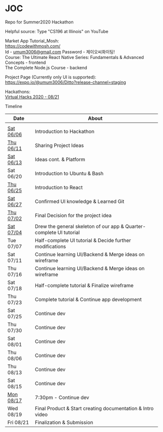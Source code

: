 # JOC

Repo for Summer2020 Hackathon

Helpful source: Type "CS196 at Illinois" on YouTube

Market App Tutorial_Mosh:  
https://codewithmosh.com/  
Id - umum3006@gmail.com
Password - 제이오씨화이팅!  
Course: The Ultimate React Native Series: Fundamentals & Advanced Concepts - frontend  
The Complete Node.js Course - backend

Project Page (Currently only UI is supported): https://expo.io/@umum3006/Ditto?release-channel=staging

Hackathons:  
[Virtual Hacks 2020 - 08/21](https://virtualhacks.ca/)

Timeline

| Date                            | About                                                               |
| ------------------------------- | ------------------------------------------------------------------- |
|                                 |                                                                     |
| [Sat 06/06](/Timeline/06-06.md) | Introduction to Hackathon                                           |
| [Thu 06/11](/Timeline/06-11.md) | Sharing Project Ideas                                               |
| [Sat 06/13](/Timeline/06-13)    | Ideas cont. & Platform                                              |
| Sat 06/20                       | Introduction to Ubuntu & Bash                                       |
| [Thu 06/25](/Timeline/06-25)    | Introduction to React                                               |
| [Sat 06/27](/Timeline/06-27.md) | Confirmed UI knowledge & Learned Git                                |
| [Thu 07/02](/SSS/Page_2.png)    | Final Decision for the project idea                                 |
| [Sat 07/04](/Timeline/07-04)    | Drew the general skeleton of our app & Quarter-complete UI tutorial |
| Tue 07/07                       | Half-complete UI tutorial & Decide further modifications            |
| Sat 07/11                       | Continue learning UI/Backend & Merge ideas on wireframe             |
| Thu 07/16                       | Continue learning UI/Backend & Merge ideas on wireframe             |
| Sat 07/18                       | Half-complete tutorial & Finalize wireframe                         |
| Thu 07/23                       | Complete tutorial & Continue app development                        |
| Sat 07/25                       | Continue dev                                                        |
| Thu 07/30                       | Continue dev                                                        |
| Sat 08/01                       | Continue dev                                                        |
| Thu 08/06                       | Continue dev                                                        |
| Thu 08/13                       | Continue dev                                                        |
| Sat 08/15                       | Continue dev                                                        |
| [Mon 08/17](/Timeline/08-17)    | 7:30pm - Continue dev                                               |
| Wed 08/19                       | Final Product & Start creating documentation & Intro video          |
| Fri 08/21                       | Finalization & Submission                                           |
